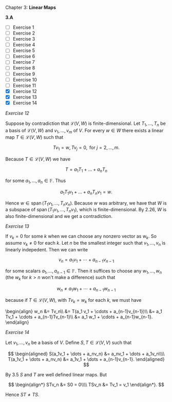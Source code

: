 Chapter 3: **Linear Maps**

**3.A**

- [ ] Exercise 1
- [ ] Exercise 2
- [ ] Exercise 3
- [ ] Exercise 4
- [ ] Exercise 5
- [ ] Exercise 6
- [ ] Exercise 7
- [ ] Exercise 8
- [ ] Exercise 9
- [ ] Exercise 10
- [ ] Exercise 11
- [x] Exercise 12
- [x] Exercise 13
- [x] Exercise 14

_Exercise 12_

Suppose by contradiction that $\mathcal{L}(V, W)$ is finite-dimensional. Let $T_1,\dots,T_n$ be a basis of $\mathcal{L}(V, W)$ and $v_1,\dots,v_m$ of $V$. For every $w \in W$ there exists a linear map $T \in \mathcal{L}(V, W)$ such that

$$
Tv_1 = w, Tv_j = 0, \text{ for } j = 2,\dots,m.
$$

Because $T \in \mathcal{L}(V, W)$ we have

$$
T = a_1 T_1 + \dots + a_n T_n
$$

for some $a_1,\dots,a_n \in \mathbb{F}$. Thus

$$
a_1 T_1 v_1 + \dots + a_n T_n v_1 = w.
$$

Hence $w \in \operatorname{span}(T_1 v_1,\dots,T_n v_n)$. Because $w$ was arbitrary, we have that $W$ is a subspace of $\operatorname{span}(T_1 v_1,\dots,T_n v_1)$, which is finite-dimensional. By 2.26, $W$ is also finite-dimensional and we get a contradiction.

_Exercise 13_

If $v_k = 0$ for some $k$ when we can choose any nonzero vector as $w_k$.
So assume $v_k \neq 0$ for each $k$.
Let $n$ be the smallest integer such that $v_1, \dots, v_n$ is linearly indepedent.
Then we can write

$$
v_n = a_1 v_1 + \cdots + a_{n-1}v_{n-1}
$$

for some scalars $a_1, \dots, a_{n-1} \in \mathbb{F}$.
Then it suffices to choose any $w_1, \dots, w_n$ (the $w_k$ for $k > n$ won't make a difference) such that

$$
w_n \neq a_1 w_1 + \cdots + a_{n-1}w_{n-1}
$$

because if $T \in \mathcal{L}(V, W)$, with $Tv_k = w_k$ for each $k$, we must have

\begin{align}
w_n
&= Tv_n\\\\
&= T(a_1 v_1 + \cdots + a_{n-1}v_{n-1})\\\\
&= a_1 Tv_1 + \cdots + a_{n-1}Tv_{n-1}\\\\
&= a_1 w_1 + \cdots + a_{n-1}w_{n-1}.
\end{align}

_Exercise 14_

Let $v_1,\dots,v_n$ be a basis of $V$. Define $S,T \in \mathcal{L}(V, V)$ such that

$$
\begin{aligned}
S(a_1v_1 + \dots + a_nv_n) &= a_nv_1 + \dots + a_1v_n\\\\
T(a_1v_1 + \dots + a_nv_n) &= a_1v_1 + \dots + a_{n-1}v_{n-1}.
\end{aligned}
$$

By 3.5 $S$ and $T$ are well defined linear maps. But

$$
\begin{align*}
STv_n &= S0 = 0\\\\
TSv_n &= Tv_1 = v_1
\end{align*}.
$$

Hence $ST \neq TS$.
